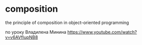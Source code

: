 # composition
the principle of composition in object-oriented programming

по уроку Владилена Минина
https://www.youtube.com/watch?v=v6AVfIupNB8
